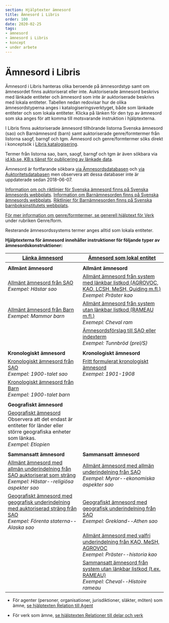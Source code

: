 ```yaml
---
section: Hjälptexter ämnesord
title: Ämnesord i Libris
order: 100
date: 2020-02-25
tags:
- ämnesord
- ämnesord i Libris
- koncept
- under arbete
---
```


# Ämnesord i Libris

Ämnesord i Libris hanteras olika beroende på ämnesordstyp samt om ämnesordet finns auktoriserat eller inte. Auktoriserade ämnesord beskrivs med länkade entiteter och ämnesord som inte är auktoriserade beskrivs med lokala entiteter. Tabellen nedan redovisar hur de olika ämnesordstyperna anges i katalogiseringsverktyget, både som länkade entiteter och som lokala entiteter. Klicka på länken för den typ av ämnesord som ska anges för att komma till motsvarande instruktion i hjälptexterna.

I Libris finns auktoriserade ämnesord tillhörande listorna Svenska ämnesord (sao) och Barnämnesord (barn) samt auktoriserade genre/formtermer från listorna saogf, barngf och tgm. Ämnesord och genre/formtermer söks direkt i konceptsök i [Libris katalogisering](https://libris.kb.se/katalogisering/search/libris).

Termer från listorna sao, barn, saogf, barngf och tgm är även sökbara via [id.kb.se, KB:s tjänst för publicering av länkade data](https://id.kb.se/). 

Ämnesord är fortfarande sökbara [via Ämnesordsdatabasen](http://www.kb.se/katalogisering/Svenska-amnesord/) och [via Auktoritetsdatabasen](https://ask.kb.se/F/PEEY4PYPU4NKFTAXVJ3IX9UY16DMJHBHJQXPU7GHCXHRLBHY3X-38129?func=file&file_name=scan&local_base=kbs10) men observera att dessa databaser inte är uppdaterade sedan 2018-06-07.

[Information om och riktlinjer för Svenska ämnesord finns på Svenska ämnesords webbplats](http://www.kb.se/katalogisering/Svenska-amnesord/). 
[Information om Barnämnesorden finns på Svenska ämnesords webbplats](http://www.kb.se/katalogisering/Svenska-amnesord/Indexering-i-LIBRIS/). [Riktlinjer för Barnämnesorden finns på Svenska barnboksinstitutets webbplats](https://www.barnboksinstitutet.se/bibliotek/barnamnesordslistan/).

[För mer information om genre/formtermer, se generell hjälptext för Verk](https://libris.kb.se/katalogisering/help/workflow-work#genre-form) under rubriken Genre/form.

Resterande ämnesordssystems termer anges alltid som lokala entiteter. 

**Hjälptexterna för ämnesord innehåller instruktioner för följande typer av ämnesordskonstruktioner:**

| [Länka ämnesord](#lanka-amnesord) | [Ämnesord som lokal entitet](#amnesord-som-lokal-entitet) | 
| ------ |  ----------- |
| | |
| **Allmänt ämnesord** | **Allmänt ämnesord** |
| [Allmänt ämnesord från SAO](https://libris.kb.se/katalogisering/help/workflow-linked-entity-sh) </br>*Exempel: Hästar sao* | [Allmänt ämnesord från system med länkbar listkod (AGROVOC, KAO, LCSH, MeSH, Quiding m.fl.)](https://libris.kb.se/katalogisering/help/workflow-local-entity-sh) </br>*Exempel: Präster kao* |
| [Allmänt ämnesord från Barn](https://libris.kb.se/katalogisering/help/workflow-linked-entity-sh) </br>*Exempel: Mammor barn* | [Allmänt ämnesord från system utan länkbar listkod (RAMEAU m.fl.)](https://libris.kb.se/katalogisering/help/workflow-local-entity-sh) </br>*Exemepl: Cheval ram* |
| | [Ämnesordsförslag till SAO eller indexterm](https://libris.kb.se/katalogisering/help/workflow-uncontrolled-sh) </br>*Exempel: Tunnbröd (prel/S)* |
| | |
| **Kronologiskt ämnesord** | **Kronologiskt ämnesord**  |
| [Kronologiskt ämnesord från SAO](https://libris.kb.se/katalogisering/help/workflow-linked-entity-sh) </br>*Exempel: 1900-talet sao* | [Fritt formulerat kronologiskt ämnesord](https://libris.kb.se/katalogisering/help/workflow-local-entity-sh) </br>*Exempel: 1901-1908* |
| [Kronologiskt ämnesord från Barn](https://libris.kb.se/katalogisering/help/workflow-linked-entity-sh) </br>*Exempel: 1900-talet barn* | |
| | |
| **Geografiskt ämnesord** |  |
| [Geografiskt ämnesord](https://libris.kb.se/katalogisering/help/workflow-linked-entity-sh) </br>Observera att det endast är entiteter för länder eller större geografiska enheter som länkas. </br>*Exempel: Etiopien* | |
| | |
| **Sammansatt ämnesord** | **Sammansatt ämnesord** |
| [Allmänt ämnesord med allmän underindelning från SAO auktoriserat som sträng](https://libris.kb.se/katalogisering/help/workflow-linked-entity-sh) </br>*Exempel: Hästar--religiösa aspekter sao* | [Allmänt ämnesord med allmän underindelning från SAO](https://libris.kb.se/katalogisering/help/workflow-local-entity-sh) </br>*Exempel: Myror--ekonomiska aspekter sao* |
| [Geografiskt ämnesord med geografisk underindelning med auktoriserad sträng från SAO](#lanka-amnesord) </br>*Exempel: Förenta staterna--Alaska sao* | [Geografiskt ämnesord med geografisk underindelning från SAO](https://libris.kb.se/katalogisering/help/workflow-local-entity-sh) </br>*Exempel: Grekland--Athen sao* |
| | [Allmänt ämnesord med valfri underindelning från KAO, MeSH, AGROVOC](https://libris.kb.se/katalogisering/help/workflow-local-entity-sh) </br>*Exempel: Präster--historia kao* |
| | [Sammansatt ämnesord från system utan länkbar listkod (t.ex. RAMEAU)](https://libris.kb.se/katalogisering/help/workflow-local-entity-sh) </br>*Exempel: Cheval--Histoire rameau* |


* För agenter (personer, organisationer, jurisdiktioner, släkter, möten) som ämne, [se hjälptexten Relation till Agent](https://libris.kb.se/katalogisering/help/workflow-agent-org-instance)

* För verk som ämne, [se hjälptexten Relationer till delar och verk](https://libris.kb.se/katalogisering/help/workflow-agent-relation)
